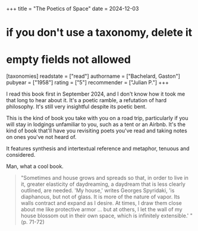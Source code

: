 +++
title = "The Poetics of Space"
date = 2024-12-03
# if you don't use a taxonomy, delete it
# empty fields not allowed
[taxonomies]
  readstate = ["read"]
  authorname = ["Bachelard, Gaston"]
  pubyear = ["1958"]
  rating = ["5"]
  recommender = ["Julian P."]
+++

I read this book first in September 2024, and I don't know how it took me that long to hear about it. It's a poetic ramble, a refutation of hard philosophy. It's still very insightful despite its poetic bent.

This is the kind of book you take with you on a road trip, particularly if you will stay in lodgings unfamiliar to you, such as a tent or an Airbnb. It's the kind of book that'll have you revisiting poets you've read and taking notes on ones you've not heard of.

It features synthesis and intertextual reference and metaphor, tenuous and considered.

Man, what a cool book.

> "Sometimes and house grows and spreads so that, in order to live in it, greater elasticity of daydreaming, a daydream that is less clearly outlined, are needed. 'My house,' writes Georges Spyridaki, 'is diaphanous, but not of glass. It is more of the nature of vapor. Its walls contract and expand as I desire. At times, I draw them close about me like protective armor ... but at others, I let the wall of my house blossom out in their own space, which is infinitely extensible.' " (p. 71-72)